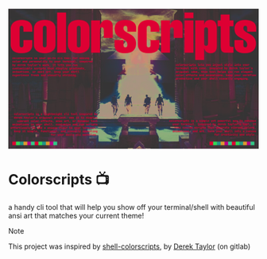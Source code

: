 ![Intro](https://github.com/theamallalgi/colorscripts/blob/main/dependencies/intro.png?raw=true)
# Colorscripts 📺
a handy cli tool that will help you show off your terminal/shell with beautiful ansi art that matches your current theme!

> [!NOTE]
> This project was inspired by [shell-colorscripts](https://gitlab.com/dwt1/shell-color-scripts), by [Derek Taylor](https://gitlab.com/dwt1) (on gitlab)
